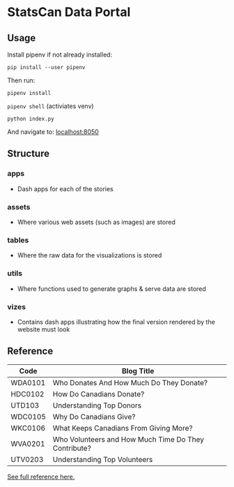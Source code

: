 # StatsCan Data Portal

## Usage

Install pipenv if not already installed:

`pip install --user pipenv`

Then run:

`pipenv install`

`pipenv shell` (activiates venv)

`python index.py`

And navigate to: [localhost:8050](localhost:8050)

## Structure

### apps

- Dash apps for each of the stories

### assets

- Where various web assets (such as images) are stored

### tables

- Where the raw data for the visualizations is stored

### utils

- Where functions used to generate graphs & serve data are stored

### vizes

- Contains dash apps illustrating how the final version rendered by the website must look

## Reference

| Code    | Blog Title                               |
| ------- | ---------------------------------------- |
| WDA0101 | Who Donates And How Much Do They Donate? |
| HDC0102 | How Do Canadians Donate?                 |
| UTD103  | Understanding Top Donors                 |
| WDC0105 | Why Do Canadians Give?  |
| WKC0106 | What Keeps Canadians From Giving More?|
| WVA0201 | Who Volunteers and How Much Time Do They Contribute?|
| UTV0203 | Understanding Top Volunteers|

[See full reference here.](https://docs.google.com/document/d/1eU3A8B6lnt5WAGv63xGwjQ_cgT90bfARafgWELqKmS0/edit)

